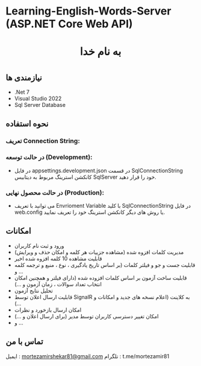 ﻿# Learning-English-Words-Server (ASP.NET Core Web API)

<h1 align="center">به نام خدا<h1/>

  ## نیازمندی ها
  - .Net 7
  - Visual Studio 2022
  - Sql Server Database
  
  ## نحوه استفاده
  ### تعریف Connection String:
  ### در حالت توسعه (Development):
- در فایل appsettings.development.json در قسمت SqlConnectionString کانکشن استرینگ مربوط به دیتابیس SqlServer خود را قرار دهید.

 ### در حالت محصول نهایی (Production):
 - می توانید با تعریف Envrioment Variable با کلید SqlConnectionString در فایل web.config یا روش های دیگر کانکشن استرینگ خود را تعریف نمایید.
## امکانات
- ورود و ثبت نام کاربران
- مدیریت کلمات افزوه شده (مشاهده جزییات هر کلمه و امکان حذف و ویرایش)
- قابلیت مشاهده 10 کلمه افزوه شده اخیر
- قابلیت جست و جو و فیلتر کلمات (بر اساس تاریخ یادگیری ، نوع ، منبع و ترجمه کلمه و ...
- قابلیت ساخت آزمون بر اساس کلمات افزوده شده (دارای فیلتر و همچنین امکان انتخاب تعداد سوالات ، زمان آزمون و ...)
- تحلیل نتایج آزمون
- قابلیت ارسال اعلان توسط SignalR به کلاینت (اعلام نسخه های جدید و امکانات و ...)
- امکان ارسال بازخورد و نظرات
- امکان تغییر دسترسی کاربران توسط مدیر (برای ارسال اعلان و ...)
- و ...


## تماس با من

ایمیل : mortezamirshekar81@gmail.com
تلگرام : t.me/mortezamir81

